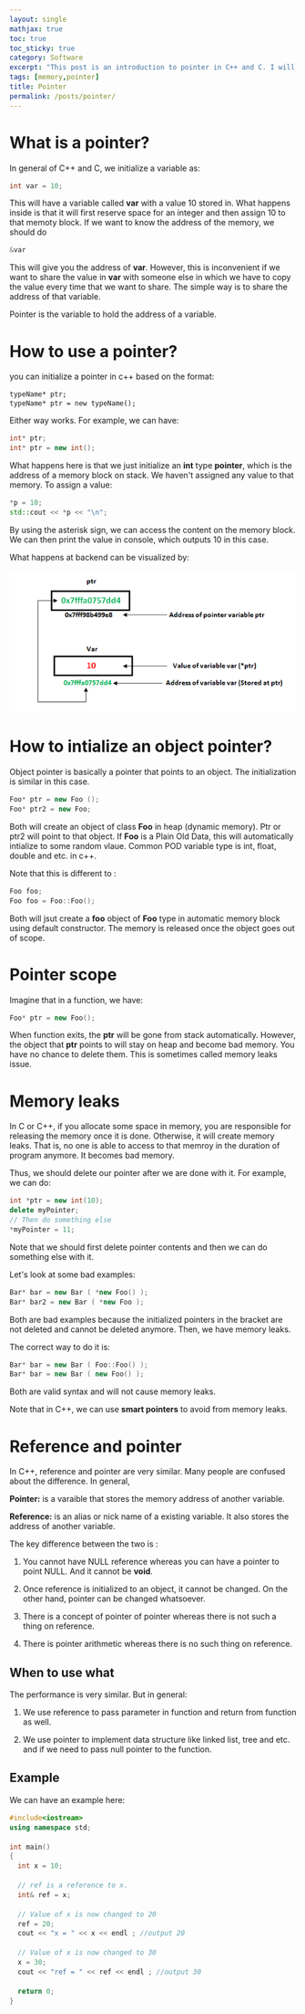 ```yaml
---
layout: single
mathjax: true
toc: true
toc_sticky: true
category: Software
excerpt: "This post is an introduction to pointer in C++ and C. I will add more advanced knowledge about pointer in later time. But this will help you understand basic ideas of how pointer works in general."
tags: [memory,pointer]
title: Pointer
permalink: /posts/pointer/
---
```



# What is a pointer?

In general of C++ and C, we initialize a variable as:

```cpp
int var = 10;
```

This will have a variable called **var** with a value 10 stored in. What happens inside is that it will first reserve space for an integer and then assign 10 to that memoty block. If we want to know the address of the memory, we should do

```cpp
&var
```

This will give you the address of **var**. However, this is inconvenient if we want to share the value in **var** with someone else in which we have to copy the value every time that we want to share. The simple way is to share the address of that variable. 

Pointer is the variable to hold the address of a variable. 

# How to use a pointer?

you can initialize a pointer in c++ based on the format:

```
typeName* ptr;
typeName* ptr = new typeName();
```

Either way works. For example, we can have:

```cpp
int* ptr;
int* ptr = new int();
```

What happens here is that we just initialize an **int** type **pointer**, which is the address of a memory block on stack. We haven't assigned any value to that memory. To assign a value:

```cpp
*p = 10;
std::cout << *p << "\n";
```

By using the asterisk sign, we can access the content on the memory block. We can then print the value in console, which outputs 10 in this case. 


What happens at backend can be visualized by:

![Pointer Demo](/images/20181115_pointer.png)


# How to intialize an object pointer?

Object pointer is basically a pointer that points to an object. The initialization is similar in this case. 

```cpp
Foo* ptr = new Foo ();
Foo* ptr2 = new Foo;
```

Both will create an object of class **Foo** in heap (dynamic memory). Ptr or ptr2 will point to that object. If **Foo** is a Plain Old Data, this will automatically intialize to some random vlaue. Common POD variable type is int, float, double and etc. in c++. 

Note that this is different to :

```cpp
Foo foo;
Foo foo = Foo::Foo();
```

Both will jsut create a **foo** object of **Foo** type in automatic memory block using default constructor. The memory is released once the object goes out of scope. 

# Pointer scope

Imagine that in a function, we have:

```cpp
Foo* ptr = new Foo();
```

When function exits, the **ptr** will be gone from stack automatically. However, the object that **ptr** points to will stay on heap and become bad memory. You have no chance to delete them. This is sometimes called memory leaks issue. 


# Memory leaks

In C or C++, if you allocate some space in memory, you are responsible for releasing the memory once it is done. Otherwise, it will create memory leaks. That is, no one is able to access to that memroy in the duration of program anymore. It becomes bad memory. 

Thus, we should delete our pointer after we are done with it. For example, we can do:

```cpp
int *ptr = new int(10);
delete myPointer; 
// Then do something else
*myPointer = 11; 
```

Note that we should first delete pointer contents and then we can do something else with it. 

Let's look at some bad examples:

```cpp
Bar* bar = new Bar ( *new Foo() );
Bar* bar2 = new Bar ( *new Foo );
```

Both are bad examples because the initialized pointers in the bracket are not deleted and cannot be deleted anymore. Then, we have memory leaks. 

The correct way to do it is:

```cpp
Bar* bar = new Bar ( Foo::Foo() );
Bar* bar = new Bar ( new Foo() );
```

Both are valid syntax and will not cause memory leaks. 

Note that in C++, we can use **smart pointers** to avoid from memory leaks. 

# Reference and pointer

In C++, reference and pointer are very similar. Many people are confused about the difference. In general,

**Pointer:** is a varaible that stores the memory address of another variable. 

**Reference:** is an alias or nick name of a existing variable. It also stores the address of another variable. 

The key difference between the two is :

1) You cannot have NULL reference whereas you can have a pointer to point NULL. And it cannot be **void**.

2) Once reference is initialized to an object, it cannot be changed. On the other hand, pointer can be changed whatsoever. 

3) There is a concept of pointer of pointer whereas there is not such a thing on reference. 

4) There is pointer arithmetic whereas there is no such thing on reference. 

## When to use what

The performance is very similar. But in general:

1) We use reference to pass parameter in function and return from function as well. 

2) We use pointer to implement data structure like linked list, tree and etc. and if we need to pass null pointer to the function. 

## Example

We can have an example here:

```cpp
#include<iostream> 
using namespace std; 
  
int main() 
{ 
  int x = 10; 
  
  // ref is a reference to x. 
  int& ref = x; 
  
  // Value of x is now changed to 20 
  ref = 20; 
  cout << "x = " << x << endl ; //output 20
  
  // Value of x is now changed to 30 
  x = 30; 
  cout << "ref = " << ref << endl ; //output 30
  
  return 0; 
} 
```